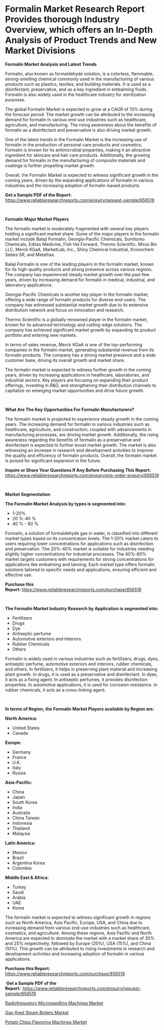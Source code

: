 <p><h1>Formalin Market Research Report Provides thorough Industry Overview, which offers an In-Depth Analysis of Product Trends and New Market Divisions</h1></p><p><strong>Formalin Market Analysis and Latest Trends</strong></p>
<p><p>Formalin, also known as formaldehyde solution, is a colorless, flammable, strong-smelling chemical commonly used in the manufacturing of various products such as plastics, textiles, and building materials. It is used as a disinfectant, preservative, and as a key ingredient in embalming fluids. Formalin is also widely used in the healthcare industry for sterilization purposes.</p><p>The global Formalin Market is expected to grow at a CAGR of 13% during the forecast period. The market growth can be attributed to the increasing demand for formalin in various end-use industries such as healthcare, agriculture, and manufacturing. The rising awareness about the benefits of formalin as a disinfectant and preservative is also driving market growth.</p><p>One of the latest trends in the Formalin Market is the increasing use of formalin in the production of personal care products and cosmetics. Formalin is known for its antimicrobial properties, making it an attractive ingredient for skincare and hair care products. Additionally, the growing demand for formalin in the manufacturing of composite materials and coatings is further propelling market growth.</p><p>Overall, the Formalin Market is expected to witness significant growth in the coming years, driven by the expanding applications of formalin in various industries and the increasing adoption of formalin-based products.</p></p>
<p><strong>Get a Sample PDF of the Report:&nbsp;</strong> <a href="https://www.reliableresearchreports.com/enquiry/request-sample/856519">https://www.reliableresearchreports.com/enquiry/request-sample/856519</a></p>
<p>&nbsp;</p>
<p><strong>Formalin Major Market Players</strong></p>
<p><p>The formalin market is moderately fragmented with several key players holding a significant market share. Some of the major players in the formalin market include Balaji Formalin, Georgia-Pacific Chemicals, Sumitomo Chemicals, Editas Medicine, Fish Vet Forward, Thermo Scientific, Mirus Bio LLC, Merck KGaA, MarketLab, Inc., Shiny Chemical Industrial, Kronochem Sebes SR, and Metafrax.</p><p>Balaji Formalin is one of the leading players in the formalin market, known for its high-quality products and strong presence across various regions. The company has experienced steady market growth over the past few years, driven by increasing demand for formalin in medical, industrial, and laboratory applications.</p><p>Georgia-Pacific Chemicals is another key player in the formalin market, offering a wide range of formalin products for diverse end-users. The company has witnessed substantial market growth due to its extensive distribution network and focus on innovation and research.</p><p>Thermo Scientific is a globally renowned player in the formalin market, known for its advanced technology and cutting-edge solutions. The company has achieved significant market growth by expanding its product portfolio and entering new markets.</p><p>In terms of sales revenue, Merck KGaA is one of the top-performing companies in the formalin market, generating substantial revenue from its formalin products. The company has a strong market presence and a wide customer base, driving its overall growth and market share.</p><p>The formalin market is expected to witness further growth in the coming years, driven by increasing applications in healthcare, laboratories, and industrial sectors. Key players are focusing on expanding their product offerings, investing in R&D, and strengthening their distribution channels to capitalize on emerging market opportunities and drive future growth.</p></p>
<p>&nbsp;</p>
<p><strong>What Are The Key Opportunities For Formalin Manufacturers?</strong></p>
<p><p>The formalin market is projected to experience steady growth in the coming years. The increasing demand for formalin in various industries such as healthcare, agriculture, and construction, coupled with advancements in manufacturing processes, are driving market growth. Additionally, the rising awareness regarding the benefits of formalin as a preservative and disinfectant is expected to further boost market growth. The market is also witnessing an increase in research and development activities to improve the quality and efficiency of formalin products. Overall, the formalin market is poised for significant expansion in the future.</p></p>
<p><strong>Inquire or Share Your Questions If Any Before Purchasing This Report:</strong> <a href="https://www.reliableresearchreports.com/enquiry/pre-order-enquiry/856519">https://www.reliableresearchreports.com/enquiry/pre-order-enquiry/856519</a></p>
<p>&nbsp;</p>
<p><strong>Market Segmentation</strong></p>
<p><strong>The Formalin Market Analysis by types is segmented into:</strong></p>
<p><ul><li>1-20%</li><li>20 %-40 %</li><li>40 % - 60 %</li></ul></p>
<p><p>Formalin, a solution of formaldehyde gas in water, is classified into different market types based on its concentration levels. The 1-20% market caters to users requiring lower concentrations for applications such as disinfection and preservation. The 20%-40% market is suitable for industries needing slightly higher concentrations for industrial processes. The 40%-60% market targets customers with requirements for strong concentrations for applications like embalming and tanning. Each market type offers formalin solutions tailored to specific needs and applications, ensuring efficient and effective use.</p></p>
<p><strong>Purchase this Report:&nbsp;</strong><a href="https://www.reliableresearchreports.com/purchase/856519">https://www.reliableresearchreports.com/purchase/856519</a></p>
<p>&nbsp;</p>
<p><strong>The Formalin Market Industry Research by Application is segmented into:</strong></p>
<p><ul><li>Fertilizers</li><li>Drugs</li><li>Dye</li><li>Antiseptic perfume</li><li>Automotive exteriors and Interiors</li><li>Rubber Chemicals</li><li>Others</li></ul></p>
<p><p>Formalin is widely used in various industries such as fertilizers, drugs, dyes, antiseptic perfume, automotive exteriors and interiors, rubber chemicals, and others. In fertilizers, it helps in preserving plant material and increasing plant growth. In drugs, it is used as a preservative and disinfectant. In dyes, it acts as a fixing agent. In antiseptic perfumes, it provides disinfection properties. In automotive applications, it is used for corrosion resistance. In rubber chemicals, it acts as a cross-linking agent.</p></p>
<p>&nbsp;</p>
<p><strong>In terms of Region, the Formalin Market Players available by Region are:</strong></p>
<p>
    <p> <strong> North America: </strong>
        <ul>
            <li>United States</li>
            <li>Canada</li>
        </ul>
        </p> 
    <p> <strong> Europe: </strong>
        <ul>
            <li>Germany</li>
            <li>France</li>
            <li>U.K.</li>
            <li>Italy</li>
            <li>Russia</li>
        </ul>
        </p> 
    <p> <strong> Asia-Pacific: </strong>
        <ul>
            <li>China</li>
            <li>Japan</li>
            <li>South Korea</li>
            <li>India</li>
            <li>Australia</li>
            <li>China Taiwan</li>
            <li>Indonesia</li>
            <li>Thailand</li>
            <li>Malaysia</li>
        </ul>
        </p> 
    <p> <strong> Latin America: </strong>
        <ul>
            <li>Mexico</li>
            <li>Brazil</li>
            <li>Argentina Korea</li>
            <li>Colombia</li>
        </ul>
        </p> 
    <p> <strong> Middle East & Africa: </strong>
        <ul>
            <li>Turkey</li>
            <li>Saudi</li>
            <li>Arabia</li>
            <li>UAE</li>
            <li>Korea</li>
        </ul>
    </p>
    </p>
<p><p>The formalin market is expected to witness significant growth in regions such as North America, Asia Pacific, Europe, USA, and China due to increasing demand from various end-use industries such as healthcare, cosmetics, and agriculture. Among these regions, Asia Pacific and North America are expected to dominate the market with a market share of 30% and 25% respectively, followed by Europe (20%), USA (15%), and China (10%). This growth can be attributed to rising investments in research and development activities and increasing adoption of formalin in various applications.</p></p>
<p><strong>Purchase this Report: </strong><a href="https://www.reliableresearchreports.com/purchase/856519">https://www.reliableresearchreports.com/purchase/856519</a></p>
<p>&nbsp;<strong>Get a Sample PDF of the Report:&nbsp;&nbsp;</strong><a href="https://www.reliableresearchreports.com/enquiry/request-sample/856519">https://www.reliableresearchreports.com/enquiry/request-sample/856519</a></p>
<p><strong></strong></p>
<p><p><a href="https://view.publitas.com/reportprime-1/radiofrequency-microneedling-machines-market-with-the-goal-of-estimating-the-market-size-and-future-growth-potential-of-various-market-segments-based-on-component-applications-end-user-and-region/">Radiofrequency Microneedling Machines Market</a></p><p><a href="https://view.publitas.com/reportprime-1/gas-fired-steam-boilers-market-size-evaluating-its-market-trends-growth-and-projections-2023-2030/">Gas-fired Steam Boilers Market</a></p><p><a href="https://view.publitas.com/reportprime-1/potato-chips-flavoring-machines-market-size-and-examines-its-market-scope-with-a-primary-focus-on-growth-opportunities-and-forecasted-trends-spanning-from-2023-to-2030/">Potato Chips Flavoring Machines Market</a></p></p>